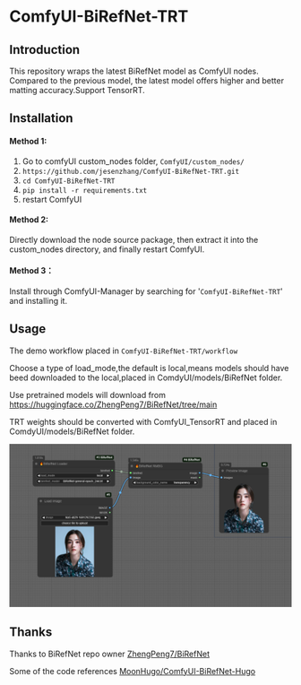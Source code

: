 # ComfyUI-BiRefNet-TRT

## Introduction

This repository wraps the latest BiRefNet model as ComfyUI nodes. Compared to the previous model, the latest model offers higher and better matting accuracy.Support TensorRT.

## Installation

#### Method  1:

1. Go to comfyUI custom_nodes folder, `ComfyUI/custom_nodes/`
2. `https://github.com/jesenzhang/ComfyUI-BiRefNet-TRT.git`
3. `cd ComfyUI-BiRefNet-TRT`
4. `pip install -r requirements.txt`
5. restart ComfyUI

#### Method 2:

Directly download the node source package, then extract it into the custom_nodes directory, and finally restart ComfyUI.

#### Method 3：

Install through ComfyUI-Manager by searching for '`ComfyUI-BiRefNet-TRT`' and installing it.

## Usage

The demo workflow placed in `ComfyUI-BiRefNet-TRT/workflow`

Choose a type of load_mode,the default is local,means models should have beed downloaded to the local,placed in ComdyUI/models/BiRefNet folder.

Use pretrained models will download from https://huggingface.co/ZhengPeng7/BiRefNet/tree/main

TRT weights should be converted with ComfyUI_TensorRT and placed in ComdyUI/models/BiRefNet folder.

![](workflow\local_trt.png)

## Thanks

Thanks to BiRefNet repo owner  [ZhengPeng7/BiRefNet](https://github.com/zhengpeng7/birefnet)

Some of the code references [MoonHugo/ComfyUI-BiRefNet-Hugo](https://github.com/MoonHugo/ComfyUI-BiRefNet-Hugo) 
